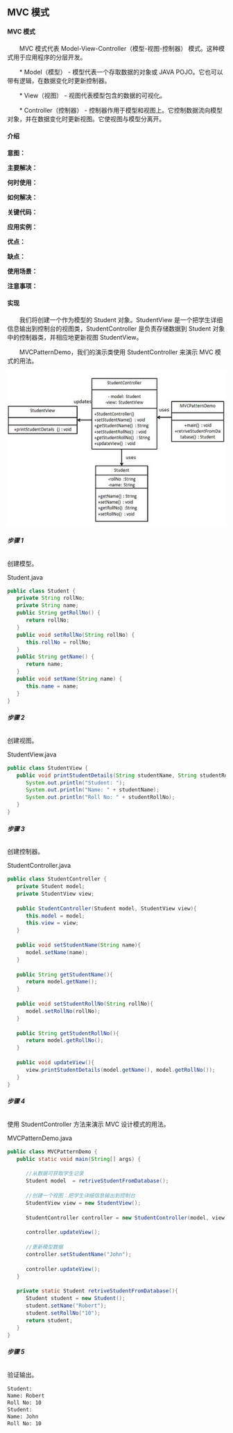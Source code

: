 ## **MVC 模式**

#### **MVC 模式**

　　MVC 模式代表 Model-View-Controller（模型-视图-控制器） 模式。这种模式用于应用程序的分层开发。

　　* Model（模型） - 模型代表一个存取数据的对象或 JAVA POJO。它也可以带有逻辑，在数据变化时更新控制器。

　　* View（视图） - 视图代表模型包含的数据的可视化。

　　* Controller（控制器） - 控制器作用于模型和视图上。它控制数据流向模型对象，并在数据变化时更新视图。它使视图与模型分离开。

#### **介绍**

**意图：** 
        
**主要解决：** 

**何时使用：** 

**如何解决：** 
          
**关键代码：** 

**应用实例：** 

**优点：** 

**缺点：** 

**使用场景：** 

**注意事项：** 

#### **实现**

　　我们将创建一个作为模型的 Student 对象。StudentView 是一个把学生详细信息输出到控制台的视图类，StudentController 是负责存储数据到 Student 对象中的控制器类，并相应地更新视图 StudentView。

　　MVCPatternDemo，我们的演示类使用 StudentController 来演示 MVC 模式的用法。

![mvc_pattern_uml_diagram](../../../../../res/mvc_pattern_uml_diagram.jpg)

###### **步骤 1**

创建模型。

Student.java

```java
public class Student {
   private String rollNo;
   private String name;
   public String getRollNo() {
      return rollNo;
   }
   public void setRollNo(String rollNo) {
      this.rollNo = rollNo;
   }
   public String getName() {
      return name;
   }
   public void setName(String name) {
      this.name = name;
   }
}
```

###### **步骤 2**

创建视图。

StudentView.java

```java
public class StudentView {
   public void printStudentDetails(String studentName, String studentRollNo){
      System.out.println("Student: ");
      System.out.println("Name: " + studentName);
      System.out.println("Roll No: " + studentRollNo);
   }
}
```

###### **步骤 3**

创建控制器。

StudentController.java

```java
public class StudentController {
   private Student model;
   private StudentView view;

   public StudentController(Student model, StudentView view){
      this.model = model;
      this.view = view;
   }

   public void setStudentName(String name){
      model.setName(name);      
   }

   public String getStudentName(){
      return model.getName();     
   }

   public void setStudentRollNo(String rollNo){
      model.setRollNo(rollNo);       
   }

   public String getStudentRollNo(){
      return model.getRollNo();     
   }

   public void updateView(){              
      view.printStudentDetails(model.getName(), model.getRollNo());
   } 
}
```

###### **步骤 4**

使用 StudentController 方法来演示 MVC 设计模式的用法。

MVCPatternDemo.java

```java
public class MVCPatternDemo {
   public static void main(String[] args) {

      //从数据可获取学生记录
      Student model  = retriveStudentFromDatabase();

      //创建一个视图：把学生详细信息输出到控制台
      StudentView view = new StudentView();

      StudentController controller = new StudentController(model, view);

      controller.updateView();

      //更新模型数据
      controller.setStudentName("John");

      controller.updateView();
   }

   private static Student retriveStudentFromDatabase(){
      Student student = new Student();
      student.setName("Robert");
      student.setRollNo("10");
      return student;
   }
}
```

###### **步骤 5**

验证输出。

```
Student: 
Name: Robert
Roll No: 10
Student: 
Name: John
Roll No: 10
```
